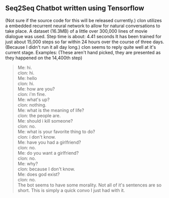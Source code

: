 Seq2Seq Chatbot written using Tensorflow
--
(Not sure if the source code for this will be released currently.)
cIon utilizes a embedded recurrent neural network to allow for natural conversations to take place.
A dataset (16.3MB) of a little over 300,000 lines of movie dialogue was used.
Step time is about: 4.41 seconds
It has been trained for just about 15,000 steps so far within 24 hours over the course of three days. 
(Because I didn't run it all day long.)
cIon seems to reply quite well at it's current stage.
Examples: (These aren't hand picked, they are presented as they happened on the 14,400th step)
>Me: hi.<br>
>cIon: hi.<br>
>Me: hello<br>
>cIon: hi.<br>
>Me: how are you?<br>
>cIon: i'm fine.<br>
>Me: what's up?<br>
>cIon: nothing.<br>
>Me: what is the meaning of life?<br>
>cIon: the people are.<br>
>Me: should i kill someone?<br>
>cIon: no.<br>
>Me: what is your favorite thing to do?<br>
>cIon: i don't know.<br>
>Me: have you had a girlfriend?<br>
>cIon: no.<br>
>Me: do you want a girlfriend?<br>
>cIon: no.<br>
>Me: why?<br>
>cIon: because I don't know.<br>
>Me: does god exist?<br>
>cIon: no.<br>
The bot seems to have some morality. Not all of it's sentences are so short. This is simply a quick convo I just had with it.


